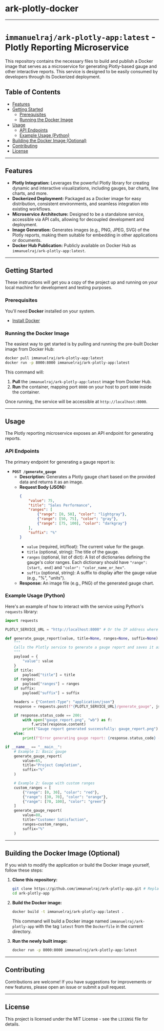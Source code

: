 # ark-plotly-docker

-----

# `immanuelraj/ark-plotly-app:latest` - Plotly Reporting Microservice

This repository contains the necessary files to build and publish a Docker image that serves as a microservice for generating Plotly-based gauge and other interactive reports. This service is designed to be easily consumed by developers through its Dockerized deployment.

## Table of Contents

  - [Features](https://www.google.com/search?q=%23features)
  - [Getting Started](https://www.google.com/search?q=%23getting-started)
      - [Prerequisites](https://www.google.com/search?q=%23prerequisites)
      - [Running the Docker Image](https://www.google.com/search?q=%23running-the-docker-image)
  - [Usage](https://www.google.com/search?q=%23usage)
      - [API Endpoints](https://www.google.com/search?q=%23api-endpoints)
      - [Example Usage (Python)](https://www.google.com/search?q=%23example-usage-python)
  - [Building the Docker Image (Optional)](https://www.google.com/search?q=%23building-the-docker-image-optional)
  - [Contributing](https://www.google.com/search?q=%23contributing)
  - [License](https://www.google.com/search?q=%23license)

-----

## Features

  * **Plotly Integration:** Leverages the powerful Plotly library for creating dynamic and interactive visualizations, including gauges, bar charts, line charts, and more.
  * **Dockerized Deployment:** Packaged as a Docker image for easy distribution, consistent environments, and seamless integration into existing workflows.
  * **Microservice Architecture:** Designed to be a standalone service, accessible via API calls, allowing for decoupled development and deployment.
  * **Image Generation:** Generates images (e.g., PNG, JPEG, SVG) of the Plotly reports, making them suitable for embedding in other applications or documents.
  * **Docker Hub Publication:** Publicly available on Docker Hub as `immanuelraj/ark-plotly-app:latest`.

-----

## Getting Started

These instructions will get you a copy of the project up and running on your local machine for development and testing purposes.

### Prerequisites

You'll need **Docker** installed on your system.

  * [Install Docker](https://docs.docker.com/get-docker/)

### Running the Docker Image

The easiest way to get started is by pulling and running the pre-built Docker image from Docker Hub:

```bash
docker pull immanuelraj/ark-plotly-app:latest
docker run -p 8000:8000 immanuelraj/ark-plotly-app:latest
```

This command will:

1.  **Pull** the `immanuelraj/ark-plotly-app:latest` image from Docker Hub.
2.  **Run** the container, mapping port `8000` on your host to port `8000` inside the container.

Once running, the service will be accessible at `http://localhost:8000`.

-----

## Usage

The Plotly reporting microservice exposes an API endpoint for generating reports.

### API Endpoints

The primary endpoint for generating a gauge report is:

  * **`POST /generate_gauge`**
      * **Description:** Generates a Plotly gauge chart based on the provided data and returns it as an image.
      * **Request Body (JSON):**
        ```json
        {
            "value": 75,
            "title": "Sales Performance",
            "ranges": [
                {"range": [0, 50], "color": "lightgray"},
                {"range": [50, 75], "color": "gray"},
                {"range": [75, 100], "color": "darkgray"}
            ],
            "suffix": "%"
        }
        ```
          * `value` (required, int/float): The current value for the gauge.
          * `title` (optional, string): The title of the gauge.
          * `ranges` (optional, list of dict): A list of dictionaries defining the gauge's color ranges. Each dictionary should have `"range": [start, end]` and `"color": "color_name_or_hex"`.
          * `suffix` (optional, string): A suffix to display after the gauge value (e.g., "%", "units").
      * **Response:** An image file (e.g., PNG) of the generated gauge chart.

### Example Usage (Python)

Here's an example of how to interact with the service using Python's `requests` library:

```python
import requests

PLOTLY_SERVICE_URL = "http://localhost:8000" # Or the IP address where your Docker container is running

def generate_gauge_report(value, title=None, ranges=None, suffix=None):
    """
    Calls the Plotly service to generate a gauge report and saves it as an image.
    """
    payload = {
        "value": value
    }
    if title:
        payload["title"] = title
    if ranges:
        payload["ranges"] = ranges
    if suffix:
        payload["suffix"] = suffix

    headers = {"Content-Type": "application/json"}
    response = requests.post(f"{PLOTLY_SERVICE_URL}/generate_gauge", json=payload, headers=headers)

    if response.status_code == 200:
        with open("gauge_report.png", "wb") as f:
            f.write(response.content)
        print("Gauge report generated successfully: gauge_report.png")
    else:
        print(f"Error generating gauge report: {response.status_code} - {response.text}")

if __name__ == "__main__":
    # Example 1: Basic gauge
    generate_gauge_report(
        value=65,
        title="Project Completion",
        suffix="%"
    )

    # Example 2: Gauge with custom ranges
    custom_ranges = [
        {"range": [0, 30], "color": "red"},
        {"range": [30, 70], "color": "orange"},
        {"range": [70, 100], "color": "green"}
    ]
    generate_gauge_report(
        value=88,
        title="Customer Satisfaction",
        ranges=custom_ranges,
        suffix="%"
    )
```

-----

## Building the Docker Image (Optional)

If you wish to modify the application or build the Docker image yourself, follow these steps:

1.  **Clone this repository:**

    ```bash
    git clone https://github.com/immanuelraj/ark-plotly-app.git # Replace with your actual repo URL if different
    cd ark-plotly-app
    ```

2.  **Build the Docker image:**

    ```bash
    docker build -t immanuelraj/ark-plotly-app:latest .
    ```

    This command will build a Docker image named `immanuelraj/ark-plotly-app` with the tag `latest` from the `Dockerfile` in the current directory.

3.  **Run the newly built image:**

    ```bash
    docker run -p 8000:8000 immanuelraj/ark-plotly-app:latest
    ```

-----

## Contributing

Contributions are welcome\! If you have suggestions for improvements or new features, please open an issue or submit a pull request.

-----

## License

This project is licensed under the MIT License - see the `LICENSE` file for details.
